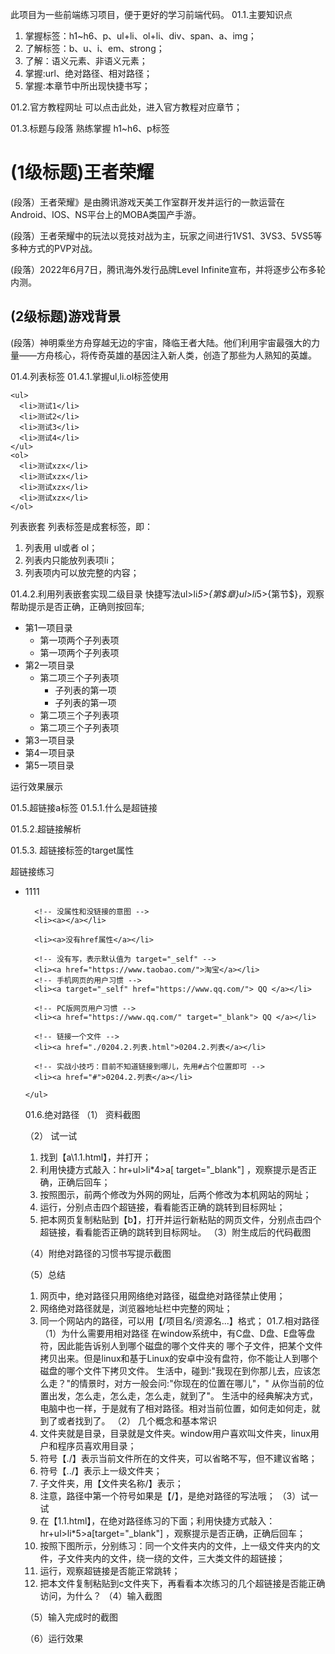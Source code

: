 此项目为一些前端练习项目，便于更好的学习前端代码。
01.1.主要知识点
1. 掌握标签：h1~h6、p、ul+li、ol+li、div、span、a、img；
2. 了解标签：b、u、i、em、strong；
3. 了解：语义元素、非语义元素；
4. 掌握:url、绝对路径、相对路径；
5. 掌握:本章节中所出现快捷书写；



01.2.官方教程网址
可以点击此处，进入官方教程对应章节；

01.3.标题与段落
 熟练掌握 h1~h6、p标签
<h1>(1级标题)王者荣耀</h1>
    <p>
      (段落）王者荣耀》是由腾讯游戏天美工作室群开发并运行的一款运营在Android、IOS、NS平台上的MOBA类国产手游。
    </p>
    <p>
      (段落）王者荣耀中的玩法以竞技对战为主，玩家之间进行1VS1、3VS3、5VS5等多种方式的PVP对战。
    </p>
    <p>
      (段落）2022年6月7日，腾讯海外发行品牌Level
      Infinite宣布，并将逐步公布多轮内测。
    </p>
    <h2>(2级标题)游戏背景</h2>
    <p>
      (段落）神明乘坐方舟穿越无边的宇宙，降临王者大陆。他们利用宇宙最强大的力量——方舟核心，将传奇英雄的基因注入新人类，创造了那些为人熟知的英雄。
    </p>
01.4.列表标签
01.4.1.掌握ul,li.ol标签使用

    <ul>
      <li>测试1</li>
      <li>测试2</li>
      <li>测试3</li>
      <li>测试4</li>
    </ul>
    <ol>
      <li>测试xzx</li>
      <li>测试xzx</li>
      <li>测试xzx</li>
      <li>测试xzx</li>
    </ol>
列表嵌套
列表标签是成套标签，即：
1. 列表用 ul或者 ol；
2. 列表内只能放列表项li； 
3. 列表项内可以放完整的内容；

01.4.2.利用列表嵌套实现二级目录
快捷写法ul>li*5>{第$章}ul>li*5>{第节$}，观察帮助提示是否正确，正确则按回车;
<ul>
      <li>
        第1一项目录
        <ul>
          <li>第一项两个子列表项</li>
          <li>第一项两个子列表项</li>
        </ul>
      </li>
      <li>
        第2一项目录
        <ul>
          <li>
            第二项三个子列表项
            <ul>
              <li>子列表的第一项</li>
              <li>子列表的第一项</li>
            </ul>
          </li>
          <li>第二项三个子列表项</li>
          <li>第二项三个子列表项</li>
        </ul>
      </li>
      <li>第3一项目录</li>
      <li>第4一项目录</li>
      <li>第5一项目录</li>
    </ul>
运行效果展示


01.5.超链接a标签
01.5.1.什么是超链接

01.5.2.超链接解析 

01.5.3. 超链接标签的target属性

超链接练习
    <ul>
        <!-- 没有超链接 -->
      <li>1111</li>
      
      <!-- 没属性和没链接的意图 -->
      <li><a></a></li>
      
      <li><a>没有href属性</a></li>
      
      <!-- 没有写，表示默认值为 target="_self" -->      
      <li><a href="https://www.taobao.com/">淘宝</a></li>
      <!-- 手机网页的用户习惯 -->
      <li><a target="_self" href="https://www.qq.com/"> QQ </a></li>

      <!-- PC版网页用户习惯 -->
      <li><a href="https://www.qq.com/" target="_blank"> QQ </a></li>
       
      <!-- 链接一个文件 -->
      <li><a href="./0204.2.列表.html">0204.2.列表</a></li>

      <!-- 实战小技巧：目前不知道链接到哪儿，先用#占个位置即可 -->      
      <li><a href="#">0204.2.列表</a></li>
      
    </ul>
01.6.绝对路径
（1） 资料截图

（2） 试一试
1. 找到【a\1.1.html】，并打开；
2. 利用快捷方式敲入：hr+ul>li*4>a[ target="_blank"] ，观察提示是否正确，正确后回车；
3. 按照图示，前两个修改为外网的网址，后两个修改为本机网站的网址；
4. 运行，分别点击四个超链接，看看能否正确的跳转到目标网址；
5. 把本网页复制粘贴到【b】，打开并运行新粘贴的网页文件，分别点击四个超链接，看看能否正确的跳转到目标网址。
（3）附生成后的代码截图

（4）附绝对路径的习惯书写提示截图

（5）总结
1. 网页中，绝对路径只用网络绝对路径，磁盘绝对路径禁止使用；
2. 网络绝对路径就是，浏览器地址栏中完整的网址；
3. 同一个网站内的路径，可以用【/项目名/资源名...】格式；
01.7.相对路径
（1）为什么需要用相对路径
在window系统中，有C盘、D盘、E盘等盘符，因此能告诉别人到哪个磁盘的哪个文件夹的 哪个子文件，把某个文件拷贝出来。但是linux和基于Linux的安卓中没有盘符，你不能让人到哪个磁盘的哪个文件下拷贝文件。
生活中，碰到:"我现在到你那儿去，应该怎么走？"的情景时，对方一般会问:"你现在的位置在哪儿"，" 从你当前的位置出发，怎么走，怎么走，怎么走，就到了"。
生活中的经典解决方式，电脑中也一样，于是就有了相对路径。相对当前位置，如何走如何走，就到了或者找到了。
（2） 几个概念和基本常识
1. 文件夹就是目录，目录就是文件夹。window用户喜欢叫文件夹，linux用户和程序员喜欢用目录；
2. 符号【./】表示当前文件所在的文件夹，可以省略不写，但不建议省略；
3. 符号【../】表示上一级文件夹；
4. 子文件夹，用【文件夹名称/】表示；
5. 注意，路径中第一个符号如果是【/】，是绝对路径的写法哦；
（3）试一试
1. 在【1.1.html】，在绝对路径练习的下面；利用快捷方式敲入：hr+ul>li*5>a[target="_blank"] ，观察提示是否正确，正确后回车；
2. 按照下图所示，分别练习：同一个文件夹内的文件，上一级文件夹内的文件，子文件夹内的文件，绕一绕的文件，三大类文件的超链接；
3. 运行，观察超链接是否能正常跳转；
4. 把本文件复制粘贴到c文件夹下，再看看本次练习的几个超链接是否能正确访问，为什么？
（4）输入截图

（5）输入完成时的截图

（6）运行效果
